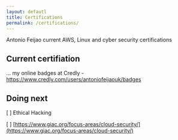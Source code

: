 ```yaml
---
layout: defautl
title: Certifications
permalink: /certifications/
---
```


Antonio Feijao current AWS, Linux and cyber security certifications

## Current certifiation

... my online badges at Credly - https://www.credly.com/users/antoniofeijaouk/badges



## Doing next

[ ] Ethical Hacking

[ ] [https://www.giac.org/focus-areas/cloud-security/](https://www.giac.org/focus-areas/cloud-security/)

